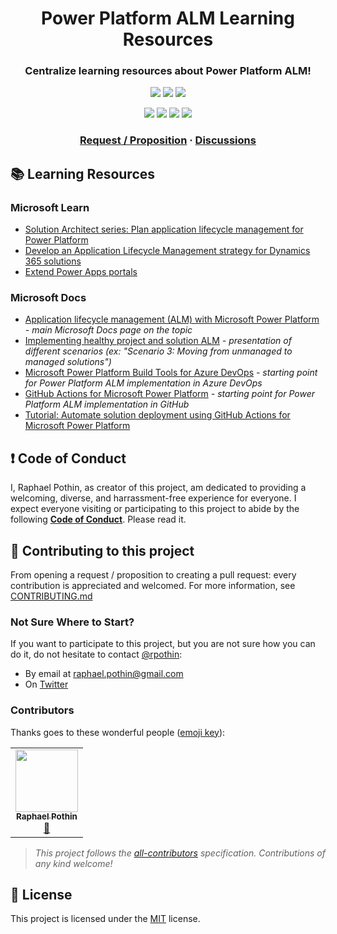 <p align="center">
    <h1 align="center">
        Power Platform ALM Learning Resources
    </h1>
    <h3 align="center">
        Centralize learning resources about Power Platform ALM!
    </h3>
</p>

<p align="center">
    <a href="https://github.com/rpothin/PowerPlatform-ALM-Learning-Resources/blob/main/LICENSE" alt="Repository License">
        <img src="https://img.shields.io/github/license/rpothin/PowerPlatform-ALM-Learning-Resources?color=yellow&label=License" /></a>
    <a href="https://github.com/rpothin/PowerPlatform-ALM-Learning-Resources/issues" alt="Open Issues">
        <img src="https://img.shields.io/github/issues-raw/rpothin/PowerPlatform-ALM-Learning-Resources?label=Open%20Issues" /></a>
    <a href="https://github.com/rpothin/PowerPlatform-ALM-Learning-Resources/pulls" alt="Open Pull Requests">
        <img src="https://img.shields.io/github/issues-pr-raw/rpothin/PowerPlatform-ALM-Learning-Resources?label=Open%20Pull%20Requests" /></a>
</p>

<p align="center">
    <!-- ALL-CONTRIBUTORS-BADGE:START - Do not remove or modify this section -->
    <a href="#contributors" alt="Contributors">
        <img src="https://img.shields.io/badge/all_contributors-1-orange.svg?style=flat-square" /></a>
    <!-- ALL-CONTRIBUTORS-BADGE:END -->
    <a href="#watchers" alt="Watchers">
        <img src="https://img.shields.io/github/watchers/rpothin/PowerPlatform-ALM-Learning-Resources?style=social" /></a>
    <a href="#forks" alt="Forks">
        <img src="https://img.shields.io/github/forks/rpothin/PowerPlatform-ALM-Learning-Resources?style=social" /></a>
    <a href="#stars" alt="Stars">
        <img src="https://img.shields.io/github/stars/rpothin/PowerPlatform-ALM-Learning-Resources?style=social" /></a>
</p>

<h3 align="center">
  <a href="https://github.com/rpothin/PowerPlatform-ALM-Learning-Resources/issues/new/choose">Request / Proposition</a>
  <span> · </span>
  <a href="https://github.com/rpothin/PowerPlatform-ALM-Learning-Resources/discussions">Discussions</a>
</h3>

## </h3>

## 📚 Learning Resources

### Microsoft Learn

- [Solution Architect series: Plan application lifecycle management for Power Platform](https://docs.microsoft.com/en-us/learn/modules/application-lifecycle-management-architect/)
- [Develop an Application Lifecycle Management strategy for Dynamics 365 solutions](https://docs.microsoft.com/en-us/learn/modules/application-lifecycle-management/)
- [Extend Power Apps portals](https://docs.microsoft.com/en-us/learn/modules/extend-power-app-portals/)

### Microsoft Docs

- [Application lifecycle management (ALM) with Microsoft Power Platform](https://docs.microsoft.com/en-us/power-platform/alm/) *- main Microsoft Docs page on the topic*
- [Implementing healthy project and solution ALM](https://docs.microsoft.com/en-us/power-platform/alm/implement-healthy-alm) *- presentation of different scenarios (ex: "Scenario 3: Moving from unmanaged to managed solutions")*
- [Microsoft Power Platform Build Tools for Azure DevOps](https://docs.microsoft.com/en-us/power-platform/alm/devops-build-tools) *- starting point for Power Platform ALM implementation in Azure DevOps*
- [GitHub Actions for Microsoft Power Platform](https://docs.microsoft.com/en-us/power-platform/alm/devops-github-actions) *- starting point for Power Platform ALM implementation in GitHub*
- [Tutorial: Automate solution deployment using GitHub Actions for Microsoft Power Platform](https://docs.microsoft.com/en-us/power-platform/alm/tutorials/github-actions-deploy)

## ❗ Code of Conduct

I, Raphael Pothin, as creator of this project, am dedicated to providing a welcoming, diverse, and harrassment-free experience for everyone. I expect everyone visiting or participating to this project to abide by the following [**Code of Conduct**](https://github.com/rpothin/PowerPlatform-ALM-Learning-Resources/blob/main/CODE_OF_CONDUCT.md). Please read it.

## 👐 Contributing to this project

From opening a request / proposition to creating a pull request: every contribution is appreciated and welcomed.
For more information, see [CONTRIBUTING.md](https://github.com/rpothin/PowerPlatform-ALM-Learning-Resources/blob/main/CONTRIBUTING.md)

### Not Sure Where to Start?

If you want to participate to this project, but you are not sure how you can do it, do not hesitate to contact [@rpothin](https://github.com/rpothin):
- By email at raphael.pothin@gmail.com
- On [Twitter](https://twitter.com/RaphaelPothin)

### Contributors

Thanks goes to these wonderful people ([emoji key](https://allcontributors.org/docs/en/emoji-key)):

<!-- ALL-CONTRIBUTORS-LIST:START - Do not remove or modify this section -->
<!-- prettier-ignore-start -->
<!-- markdownlint-disable -->
<table>
  <tr>
    <td align="center"><a href="https://www.polywork.com/rpothin"><img src="https://avatars.githubusercontent.com/u/23240245?v=4?s=100" width="100px;" alt=""/><br /><sub><b>Raphael Pothin</b></sub></a><br /><a href="https://github.com/rpothin/PowerPlatform-ALM-Learning-Resources/commits?author=rpothin" title="Documentation">📖</a></td>
  </tr>
</table>

<!-- markdownlint-restore -->
<!-- prettier-ignore-end -->

<!-- ALL-CONTRIBUTORS-LIST:END -->

> *This project follows the [all-contributors](https://github.com/all-contributors/all-contributors) specification. Contributions of any kind welcome!*

## 📝 License

This project is licensed under the [MIT](https://github.com/rpothin/PowerPlatform-ALM-Learning-Resources/blob/main/LICENSE) license.